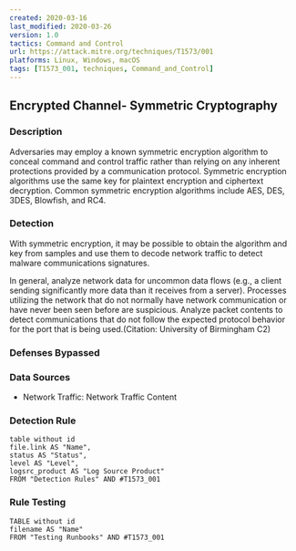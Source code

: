 ```yaml
---
created: 2020-03-16
last_modified: 2020-03-26
version: 1.0
tactics: Command and Control
url: https://attack.mitre.org/techniques/T1573/001
platforms: Linux, Windows, macOS
tags: [T1573_001, techniques, Command_and_Control]
---
```


## Encrypted Channel- Symmetric Cryptography

### Description

Adversaries may employ a known symmetric encryption algorithm to conceal command and control traffic rather than relying on any inherent protections provided by a communication protocol. Symmetric encryption algorithms use the same key for plaintext encryption and ciphertext decryption. Common symmetric encryption algorithms include AES, DES, 3DES, Blowfish, and RC4.

### Detection

With symmetric encryption, it may be possible to obtain the algorithm and key from samples and use them to decode network traffic to detect malware communications signatures.

In general, analyze network data for uncommon data flows (e.g., a client sending significantly more data than it receives from a server). Processes utilizing the network that do not normally have network communication or have never been seen before are suspicious. Analyze packet contents to detect communications that do not follow the expected protocol behavior for the port that is being used.(Citation: University of Birmingham C2)

### Defenses Bypassed



### Data Sources

  - Network Traffic: Network Traffic Content
### Detection Rule

```dataview
table without id
file.link AS "Name",
status AS "Status",
level AS "Level",
logsrc_product AS "Log Source Product"
FROM "Detection Rules" AND #T1573_001
```

### Rule Testing

```dataview
TABLE without id
filename AS "Name"
FROM "Testing Runbooks" AND #T1573_001
```

